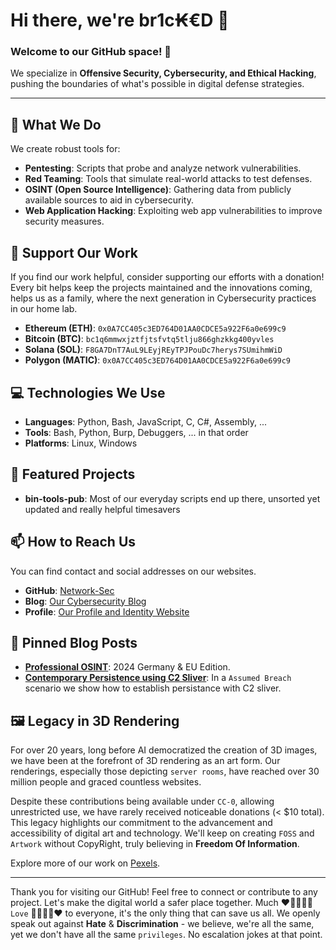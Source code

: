 # Hi there, we're br1c₭€D 👋

### Welcome to our GitHub space! 🚀

We specialize in **Offensive Security, Cybersecurity, and Ethical Hacking**, pushing the boundaries of what's possible in digital defense strategies. 

---

## 🧠 What We Do

We create robust tools for:
- **Pentesting**: Scripts that probe and analyze network vulnerabilities.
- **Red Teaming**: Tools that simulate real-world attacks to test defenses.
- **OSINT (Open Source Intelligence)**: Gathering data from publicly available sources to aid in cybersecurity.
- **Web Application Hacking**: Exploiting web app vulnerabilities to improve security measures.

## 💖 Support Our Work

If you find our work helpful, consider supporting our efforts with a donation! Every bit helps keep the projects maintained and the innovations coming, helps us as a family, where the next generation in Cybersecurity practices in our home lab. 

- **Ethereum (ETH)**: `0x0A7CC405c3ED764D01AA0CDCE5a922F6a0e699c9`
- **Bitcoin (BTC)**: `bc1q6mmwxjztfjtsfvtq5tlju866ghzkkg400yvles`
- **Solana (SOL)**: `F8GA7DnT7AuL9LEyjREyTPJPouDc7herys7SUmihmWiD`
- **Polygon (MATIC)**: `0x0A7CC405c3ED764D01AA0CDCE5a922F6a0e699c9`


## 💻 Technologies We Use

- **Languages**: Python, Bash, JavaScript, C, C#, Assembly, ...
- **Tools**: Bash, Python, Burp, Debuggers, ... in that order
- **Platforms**: Linux, Windows

## 🌟 Featured Projects

- **bin-tools-pub**: Most of our everyday scripts end up there, unsorted yet updated and really helpful timesavers

## 📫 How to Reach Us
You can find contact and social addresses on our websites. 

- **GitHub**: [Network-Sec](https://github.com/Network-Sec)
- **Blog**: [Our Cybersecurity Blog](https://blog.network-sec.de/)
- **Profile**: [Our Profile and Identity Website](https://profile.network-sec.de/)

## 📝 Pinned Blog Posts

- **[Professional OSINT](https://blog.network-sec.de/post/open_source_intelligence_2024_eu_version/)**: 2024 Germany & EU Edition.
- **[Contemporary Persistence using C2 Sliver](https://blog.network-sec.de/post/persistence_c2_contemporary_true_cybercrime_anyrun_sliver/)**: In a `Assumed Breach` scenario we show how to establish persistance with C2 sliver.

## 🖼️ Legacy in 3D Rendering

For over 20 years, long before AI democratized the creation of 3D images, we have been at the forefront of 3D rendering as an art form. Our renderings, especially those depicting `server rooms`, have reached over 30 million people and graced countless websites. 

Despite these contributions being available under `CC-0`, allowing unrestricted use, we have rarely received noticeable donations (< $10 total). This legacy highlights our commitment to the advancement and accessibility of digital art and technology. We'll keep on creating `FOSS` and `Artwork` without CopyRight, truly believing in **Freedom Of Information**. 

Explore more of our work on [Pexels](https://www.pexels.com/de-de/@artunchained/).

---

Thank you for visiting our GitHub! Feel free to connect or contribute to any project. Let's make the digital world a safer place together. Much ❤️🧡💕💞💓 `Love` 💓💞💕🧡❤️ to everyone, it's the only thing that can save us all. We openly speak out against **Hate** & **Discrimination** - we believe, we're all the same, yet we don't have all the same `privileges`. No escalation jokes at that point.

